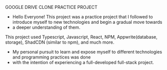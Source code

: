 GOOGLE DRIVE CLONE PRACTICE PROJECT

- Hello Everyone! This project was a practice project that I followed to introduce myself to new technologies and begin a gradual move towards
- a deeper understanding of them.

This project used Typescript, Javascript, React, NPM, Appwrite(database, storage), ShadCDN (similar to npm), and much more. 
- My personal pursuit to learn and expose myself to different technologies and programming practices was done
- with the intention of experiencing a full-developed full-stack project.
